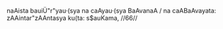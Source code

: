 naAista bauiÜ"r"yau·(sya na caAyau·(sya BaAvanaA /
na caABaAvayata: zAAintar"zAAntasya ku(ta: s$auKama, //66//